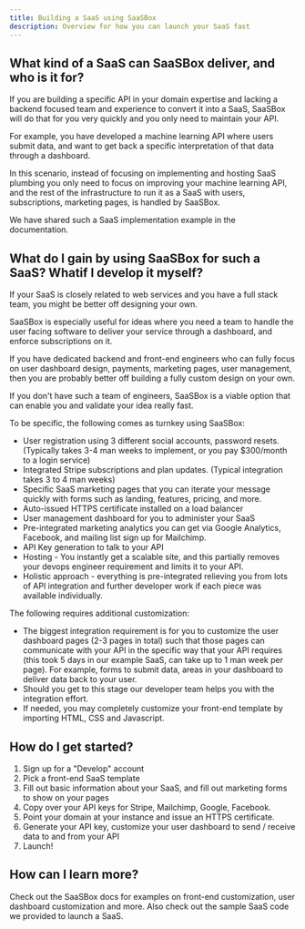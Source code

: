 ```yaml
---
title: Building a SaaS using SaaSBox
description: Overview for how you can launch your SaaS fast
---
```

 
## What kind of a SaaS can SaaSBox deliver, and who is it for?

If you are building a specific API in your domain expertise and lacking a backend focused team and experience to convert it into a SaaS,
SaaSBox will do that for you very quickly and you only need to maintain your API.

For example, you have developed a machine learning API where users submit data, and want to get back a specific interpretation of that data through a dashboard.

In this scenario, instead of focusing on implementing and hosting SaaS plumbing you only need to focus on improving your machine learning API, and 
the rest of the infrastructure to run it as a SaaS with users, subscriptions, marketing pages, is handled by SaaSBox.

We have shared such a SaaS implementation example in the documentation.

## What do I gain by using SaaSBox for such a SaaS? Whatif I develop it myself?

If your SaaS is closely related to web services and you have a full stack team, you might be better off designing your own.

SaaSBox is especially useful for ideas where you need a team to handle the user facing software to deliver your service through a dashboard,
and enforce subscriptions on it.

If you have dedicated backend and front-end engineers who can fully focus on user dashboard design, payments, marketing pages, user management, then
you are probably better off building a fully custom design on your own.

If you don't have such a team of engineers, SaaSBox is a viable option that can enable you and validate your idea really fast.

To be specific, the following comes as turnkey using SaaSBox:
* User registration using 3 different social accounts, password resets. (Typically takes 3-4 man weeks to implement, or you pay $300/month to a login service)
* Integrated Stripe subscriptions and plan updates. (Typical integration takes 3 to 4 man weeks)
* Specific SaaS marketing pages that you can iterate your message quickly with forms such as landing, features, pricing, and more.
* Auto-issued HTTPS certificate installed on a load balancer
* User management dashboard for you to administer your SaaS
* Pre-integrated marketing analytics you can get via Google Analytics, Facebook, and mailing list sign up for Mailchimp.
* API Key generation to talk to your API
* Hosting - You instantly get a scalable site, and this partially removes your devops engineer requirement and limits it to your API.
* Holistic approach - everything is pre-integrated relieving you from lots of API integration and further developer work if each piece was
  available individually.

The following requires additional customization:
* The biggest integration requirement is for you to customize the user dashboard pages (2-3 pages in total) such that those pages can communicate 
  with your API in the specific way that your API requires (this took 5 days in our example SaaS, can take up to 1 man week per page). For example, forms to submit data, areas in your dashboard
  to deliver data back to your user.
* Should you get to this stage our developer team helps you with the integration effort.
* If needed, you may completely customize your front-end template by importing HTML, CSS and Javascript.

## How do I get started?

1. Sign up for a "Develop" account
2. Pick a front-end SaaS template
3. Fill out basic information about your SaaS, and fill out marketing forms to show on your pages
4. Copy over your API keys for Stripe, Mailchimp, Google, Facebook.
5. Point your domain at your instance and issue an HTTPS certificate.
6. Generate your API key, customize your user dashboard to send / receive data to and from your API
7. Launch!

## How can I learn more?

Check out the SaaSBox docs for examples on front-end customization, user dashboard customization and more. Also check out the sample
SaaS code we provided to launch a SaaS.